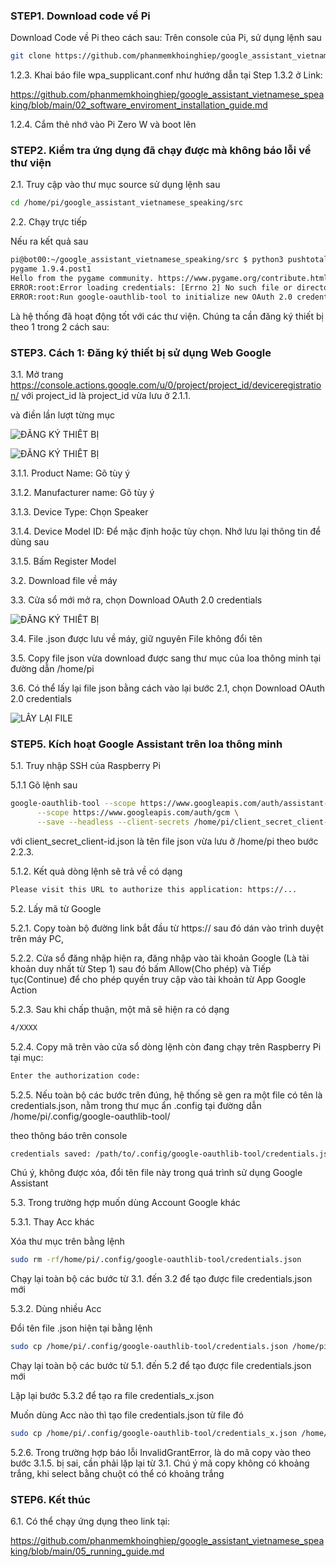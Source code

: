
### STEP1. Download code về Pi 

Download Code về Pi theo cách sau:
Trên console của Pi, sử dụng lệnh sau
```sh
git clone https://github.com/phanmemkhoinghiep/google_assistant_vietnamese_speaking.git
```

1.2.3. Khai báo file wpa_supplicant.conf như hướng dẫn tại Step 1.3.2 ở Link:

https://github.com/phanmemkhoinghiep/google_assistant_vietnamese_speaking/blob/main/02_software_enviroment_installation_guide.md

1.2.4. Cắm thẻ nhớ vào Pi Zero W và boot lên

### STEP2.  Kiểm tra ứng dụng đã chạy được mà không báo lỗi về thư viện

2.1. Truy cập vào thư mục source sử dụng lệnh sau

```sh
cd /home/pi/google_assistant_vietnamese_speaking/src
```

2.2. Chạy trực tiếp

Nếu ra kết quả sau

```sh
pi@bot00:~/google_assistant_vietnamese_speaking/src $ python3 pushtotalk.py 
pygame 1.9.4.post1
Hello from the pygame community. https://www.pygame.org/contribute.html
ERROR:root:Error loading credentials: [Errno 2] No such file or directory: '/home/pi/.config/google-oauthlib-tool/credentials.json'
ERROR:root:Run google-oauthlib-tool to initialize new OAuth 2.0 credentials.
```
Là hệ thống đã hoạt động tốt với các thư viện. Chúng ta cần đăng ký thiết bị theo 1 trong 2 cách sau:

### STEP3.  Cách 1: Đăng ký thiết bị sử dụng Web Google

3.1. Mở trang https://console.actions.google.com/u/0/project/project_id/deviceregistration/ với project_id là project_id vừa lưu ở 2.1.1.

và điền lần lượt từng mục

![ĐĂNG KÝ THIẾT BỊ](https://developers.google.com/assistant/sdk/images/console/device-models-aog.png)

![ĐĂNG KÝ THIẾT BỊ](https://user-images.githubusercontent.com/64348125/109378336-3f136d80-7904-11eb-808e-37bf5c726bf3.png)

3.1.1. Product Name: Gõ tùy ý

3.1.2. Manufacturer name: Gõ  tùy ý

3.1.3. Device Type: Chọn Speaker

3.1.4. Device Model ID: Để mặc định hoặc tùy chọn. Nhớ lưu lại thông tin để dùng sau

3.1.5. Bấm Register Model

3.2. Download file về máy

3.3. Cửa sổ mới mở ra, chọn Download OAuth 2.0 credentials

![ĐĂNG KÝ THIẾT BỊ](https://user-images.githubusercontent.com/64348125/109378347-56525b00-7904-11eb-9764-c2af673d9ac4.png)


3.4. File .json được lưu về máy, giữ nguyên File không đổi tên 

3.5. Copy file json vừa download được sang thư mục của loa thông minh tại đường dẫn /home/pi

3.6. Có thể lấy lại file json bằng cách vào lại bước 2.1, chọn Download OAuth 2.0 credentials

![LẤY LẠI FILE](https://developers.google.com/assistant/sdk/images/console/edit-model.png)


### STEP5. Kích hoạt Google Assistant trên loa thông minh

5.1. Truy nhập SSH của Raspberry Pi

5.1.1 Gõ lệnh sau

```sh
google-oauthlib-tool --scope https://www.googleapis.com/auth/assistant-sdk-prototype \
      --scope https://www.googleapis.com/auth/gcm \
      --save --headless --client-secrets /home/pi/client_secret_client-id.json

```
với client_secret_client-id.json là tên file json vừa lưu ở /home/pi theo bước 2.2.3.

5.1.2. Kết quả dòng lệnh sẽ trả về có dạng

```sh
Please visit this URL to authorize this application: https://...
```
5.2. Lấy mã từ Google

5.2.1. Copy toàn bộ đường link bắt đầu từ https:// sau đó dán vào trình duyệt trên máy PC, 

5.2.2. Cửa sổ đăng nhập hiện ra, đăng nhập vào tài khoản Google (Là tài khoản duy nhất từ Step 1) sau đó bấm Allow(Cho phép) và Tiếp tục(Continue) để cho phép quyền truy cập vào tài khoản từ App Google Action

5.2.3. Sau khi chấp thuận, một mã sẽ hiện ra có dạng

```sh
4/XXXX
```
5.2.4. Copy mã trên vào cửa sổ dòng lệnh còn đang chạy trên Raspberry Pi tại mục:

```sh
Enter the authorization code:

```
5.2.5. Nếu toàn bộ các bước trên đúng, hệ thống sẽ gen ra một file có tên là credentials.json, nằm trong thư mục ẩn .config tại đường dẫn /home/pi/.config/google-oauthlib-tool/

theo thông báo trên console

```sh
credentials saved: /path/to/.config/google-oauthlib-tool/credentials.json

```
Chú ý, không được xóa, đổi tên file này trong quá trình sử dụng Google Assistant

5.3. Trong trường hợp muốn dùng Account Google khác

5.3.1. Thay Acc khác

Xóa thư mục trên bằng lệnh

```sh
sudo rm -rf/home/pi/.config/google-oauthlib-tool/credentials.json

```
Chạy lại toàn bộ các bước từ 3.1. đến 3.2 để tạo được file credentials.json mới

5.3.2. Dùng nhiều Acc

Đổi tên file .json hiện tại bằng lệnh

```sh
sudo cp /home/pi/.config/google-oauthlib-tool/credentials.json /home/pi/.config/google-oauthlib-tool/credentials_1.json

```
Chạy lại toàn bộ các bước từ 5.1. đến 5.2 để tạo được file credentials.json mới

Lặp lại bước 5.3.2 để tạo ra file credentials_x.json

Muốn dùng Acc nào thì tạo file credentials.json từ file đó

```sh
sudo cp /home/pi/.config/google-oauthlib-tool/credentials_x.json /home/pi/.config/google-oauthlib-tool/credentials.json

```

5.2.6. Trong trường hợp báo lỗi InvalidGrantError, là do mã copy vào theo bước 3.1.5. bị sai, cần phải lặp lại từ 3.1. Chú ý mã copy không có khoảng trắng, khi select bằng chuột có thể có khoảng trắng

### STEP6. Kết thúc

6.1. Có thể chạy ứng dụng theo link tại:

https://github.com/phanmemkhoinghiep/google_assistant_vietnamese_speaking/blob/main/05_running_guide.md
